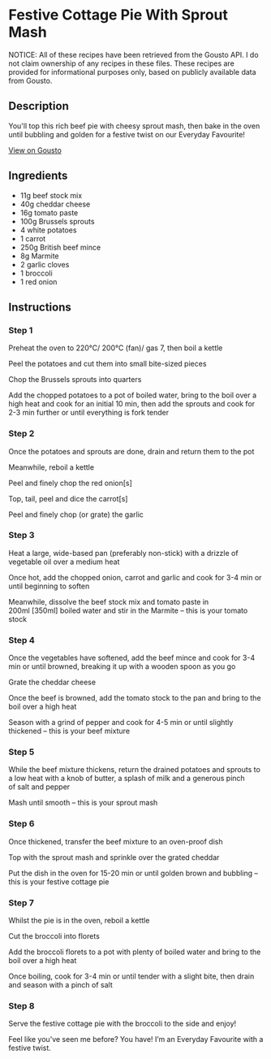 # Festive Cottage Pie With Sprout Mash

NOTICE: All of these recipes have been retrieved from the Gousto API. I do not claim ownership of any recipes in these files. These recipes are provided for informational purposes only, based on publicly available data from Gousto.

## Description

You'll top this rich beef pie with cheesy sprout mash, then bake in the oven until bubbling and golden for a festive twist on our Everyday Favourite!

[View on Gousto](https://www.gousto.co.uk/recipes/cookbook/festive-cottage-pie-with-sprout-mash)

## Ingredients

- 11g beef stock mix
- 40g cheddar cheese
- 16g tomato paste
- 100g Brussels sprouts
- 4 white potatoes
- 1 carrot
- 250g British beef mince
- 8g Marmite 
- 2 garlic cloves
- 1 broccoli
- 1 red onion

## Instructions


### Step 1

Preheat the oven to 220°C/ 200°C (fan)/ gas 7, then boil a kettle

Peel the potatoes and cut them into small bite-sized pieces

Chop the Brussels sprouts into quarters

Add the chopped potatoes to a pot of boiled water, bring to the boil over a high heat and cook for an initial 10 min, then add the sprouts and cook for 2-3 min further or until everything is fork tender


### Step 2

Once the potatoes and sprouts are done, drain and return them to the pot

Meanwhile, reboil a kettle

Peel and finely chop the red onion<span class="text-danger">[s]</span>

Top, tail, peel and dice the carrot<span class="text-danger">[s]</span>

Peel and finely chop (or grate) the garlic


### Step 3

Heat a large, wide-based pan (preferably non-stick) with a drizzle of vegetable oil over a medium heat

Once hot, add the chopped onion, carrot and garlic and cook for 3-4 min or until beginning to soften

Meanwhile, dissolve the beef stock mix and tomato paste in 200ml <span class="text-danger">[350ml] </span>boiled water and stir in the Marmite – this is your tomato stock


### Step 4

Once the vegetables have softened, add the beef mince and cook for 3-4 min or until browned, breaking it up with a wooden spoon as you go

Grate the cheddar cheese

Once the beef is browned, add the tomato stock to the pan and bring to the boil over a high heat

Season with a grind of pepper and cook for 4-5 min or until slightly thickened – this is your beef mixture


### Step 5

While the beef mixture thickens, return the drained potatoes and sprouts to a low heat with a knob of butter, a splash of milk and a generous pinch of salt and pepper

Mash until smooth – this is your sprout mash


### Step 6

Once thickened, transfer the beef mixture to an oven-proof dish

Top with the sprout mash and sprinkle over the grated cheddar

Put the dish in the oven for 15-20 min or until golden brown and bubbling – this is your festive cottage pie


### Step 7

Whilst the pie is in the oven, reboil a kettle

Cut the broccoli into florets

Add the broccoli florets to a pot with plenty of boiled water and bring to the boil over a high heat

Once boiling, cook for 3-4 min or until tender with a slight bite, then drain and season with a pinch of salt

### Step 8

Serve the festive cottage pie with the broccoli to the side and enjoy!

<span class="text-danger">Feel like you’ve seen me before? You have! I’m an Everyday Favourite with a festive twist.</span>

